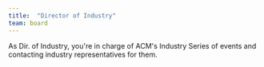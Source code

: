 ```yaml
---
title:  "Director of Industry"
team: board
---
```

As Dir. of Industry, you're in charge of ACM's Industry Series of events and contacting industry representatives for them.